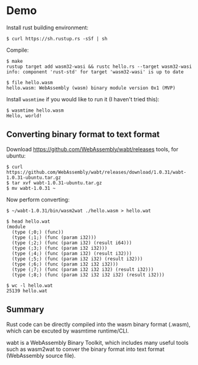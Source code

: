 # Demo

Install rust building environment:

```shell
$ curl https://sh.rustup.rs -sSf | sh
```

Compile:

```shell
$ make
rustup target add wasm32-wasi && rustc hello.rs --target wasm32-wasi
info: component 'rust-std' for target 'wasm32-wasi' is up to date

$ file hello.wasm 
hello.wasm: WebAssembly (wasm) binary module version 0x1 (MVP)
```

Install `wasmtime` if you would like to run it (I haven't tried this):

```shell
$ wasmtime hello.wasm
Hello, world!
```

## Converting binary format to text format

Download https://github.com/WebAssembly/wabt/releases tools, for ubuntu:

```shell
$ curl https://github.com/WebAssembly/wabt/releases/download/1.0.31/wabt-1.0.31-ubuntu.tar.gz
$ tar xvf wabt-1.0.31-ubuntu.tar.gz
$ mv wabt-1.0.31 ~
```

Now perform converting:

```shell
$ ~/wabt-1.0.31/bin/wasm2wat ./hello.wasm > hello.wat

$ head hello.wat 
(module
  (type (;0;) (func))
  (type (;1;) (func (param i32)))
  (type (;2;) (func (param i32) (result i64)))
  (type (;3;) (func (param i32 i32)))
  (type (;4;) (func (param i32) (result i32)))
  (type (;5;) (func (param i32 i32) (result i32)))
  (type (;6;) (func (param i32 i32 i32)))
  (type (;7;) (func (param i32 i32 i32) (result i32)))
  (type (;8;) (func (param i32 i32 i32 i32) (result i32)))

$ wc -l hello.wat
25139 hello.wat
```

## Summary
Rust code can be directly compiled into the wasm binary format (.wasm), which can be excuted by wasmtime runtime/CLI.

wabt is a WebAssembly Binary Toolkit, which includes many useful tools such as wasm2wat to conver the binary format into text format (WebAssembly source file).
